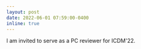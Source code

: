 ```yaml
---
layout: post
date: 2022-06-01 07:59:00-0400
inline: true
---
```


I am invited to serve as a PC reviewer for ICDM'22.

<!-- A simple inline announcement with Markdown emoji! :sparkles: :smile: -->

